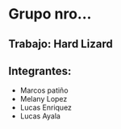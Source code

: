 # Grupo nro...
## Trabajo: Hard Lizard
## Integrantes:
- Marcos patiño
- Melany Lopez
- Lucas Enriquez 
- Lucas Ayala
